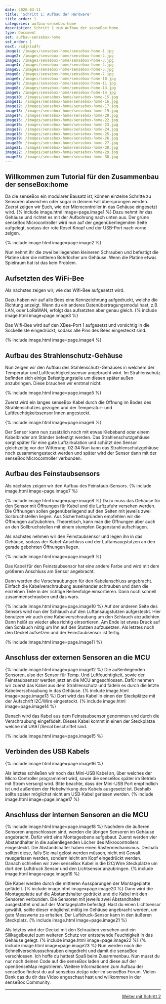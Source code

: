 ```yaml
---
date: 2020-03-11
title: 'Schritt 1: Aufbau der Hardware'
title_order: 1
categories: aufbau-sensebox-home
description: Schritt 1 zum Aufbau der senseBox:home.
type: Document
set: aufbau-sensebox-home
set_order: 1
next: /sdjklsdf/
image1: /images/sensebox-home/sensebox-home-1.jpg
image2: /images/sensebox-home/sensebox-home-2.jpg
image3: /images/sensebox-home/sensebox-home-3.jpg
image4: /images/sensebox-home/sensebox-home-4.jpg
image5: /images/sensebox-home/sensebox-home-5.jpg
image6: /images/sensebox-home/sensebox-home-7.jpg
image6: /images/sensebox-home/sensebox-home-10.jpg
image7: /images/sensebox-home/sensebox-home-11.jpg
image8: /images/sensebox-home/sensebox-home-13.jpg
image9: /images/sensebox-home/sensebox-home-14.jpg
image10: /images/sensebox-home/sensebox-home-15.jpg
image11: /images/sensebox-home/sensebox-home-16.jpg
image12: /images/sensebox-home/sensebox-home-17.jpg
image13: /images/sensebox-home/sensebox-home-19.jpg
image14: /images/sensebox-home/sensebox-home-20.jpg
image15: /images/sensebox-home/sensebox-home-22.jpg
image16: /images/sensebox-home/sensebox-home-23.jpg
image17: /images/sensebox-home/sensebox-home-24.jpg
image18: /images/sensebox-home/sensebox-home-25.jpg
image19: /images/sensebox-home/sensebox-home-26.jpg
image20: /images/sensebox-home/sensebox-home-27.jpg
image21: /images/sensebox-home/sensebox-home-28.jpg
image22: /images/sensebox-home/sensebox-home-29.jpg
image23: /images/sensebox-home/sensebox-home-30.jpg
---
```



## Willkommen zum Tutorial für den Zusammenbau der senseBox:home

Da die senseBox ein modularer Bausatz ist, können einzelne Schritte zu Sensoren abweichen oder sogar in deinem Fall übersprungen werden. Zuerst zeigen wir Euch, wie der Microcontroller in das Gehäuse eingesetzt wird.
{% include image.html image=page.image1 %}
Dazu nehmt ihr das Gehäuse und richtet es mit der Aufbohrung nach unten aus. Der grüne senseBox Microcontroller wird nun auf der gegenüberliegenden Seite aufgelegt, sodass der rote Reset Knopf und der USB-Port nach vorne zeigen. 



{% include image.html image=page.image2 %}

Nun nehmt ihr die zwei beiliegenden kleineren Schrauben und befestigt die Platine über die mittleren Bohrlöcher am Gehäuse. Wenn die Platine etwas Spielraum hat ist das kein Problem. 

## Aufsetzten des WiFi-Bee
Als nächstes zeigen wir, wie das Wifi-Bee aufgesetzt wird. 

Dazu haben wir auf alle Bees eine Kennzeichnung aufgedruckt, welche die Richtung anzeigt. Wenn du ein anderes Datenübertragungsmodul hast, z.B. LAN, oder LoRaWAN, erfolgt das aufsetzten aber genau gleich. 
{% include image.html image=page.image3 %}

Das Wifi-Bee wird auf den XBee-Port 1 aufgesetzt und vorsichtig in die Sockelleiste eingedrückt, sodass alle Pins des Bees eingesteckt sind.

{% include image.html image=page.image4 %}


## Aufbau des Strahlenschutz-Gehäuse

Nun zeigen wir den Aufbau des Stahlenschutz-Gehäuses in welchem der Temperatur und Luftfeuchtigkeitssensor angebracht wird.
Im Strahlenschutz befinden sich einige Befestigungsteile um diesen später außen anzubringen. Diese brauchen wir erstmal nicht. 

{% include image.html image=page.image5 %}

Zuerst wird ein langes senseBox Kabel durch die Öffnung im Bodes des Strahlenschutzes gezogen und der Temperatur- und Luftfeuchtigkeitssensor Innen angesteckt.

{% include image.html image=page.image6 %}

Der Sensor kann nun zusätzlich noch mit etwas Klebeband oder einem Kabelbinder am Ständer befestigt werden. Das Strahlenschutzgehäuse sorgt später für eine gute Luftzirkulation und schützt den Sensor gleichzeitig vor der Witterung.
02:34 Nun kann das Strahlenschutzgehäuse noch zusammengesteckt werden und später wird der Sensor dann mit der senseBox Microcontroller verbunden.

## Aufbau des Feinstaubsensors


Als nächstes zeigen wir den Aufbau des Feinstaub-Sensors. 
{% include image.html image=page.image7 %}


{% include image.html image=page.image8 %}
Dazu muss das Gehäuse für den Sensor mit Öffnungen für Kabel und die Luftzufuhr versehen werden. 
Die Öffnungen sollen gegenüberliegend auf den Seiten mit jeweils zwei Sollbruchstellen liegen. 
Aus Sicherheitsgründen empfehlen wir die Öffnungen aufzubohren. Theoretisch, kann man die Öffnungen aber auch an den Sollbruchstellen mit einem stumpfen Gegenstand aufschlagen.  


Als nächstes nehmen wir den Feinstaubsensor und legen ihn in das Gehäuse, sodass der Kabel-Anschluss und der Luftansaugstutzen an den gerade gebohrten Öffnungen liegen.

{% include image.html image=page.image9 %} 

Das Kabel für den Feinstaubsensor hat eine andere Farbe und wird mit dem größeren Anschluss am Sensor angebracht. 


Dann werden die Verschraubungen für den Kabelanschluss angebracht.
Einfach die Kabelverschraubung auseinander schrauben und dann die einzelnen Teile in der richtige Reihenfolge einsortieren. Dann noch schnell zusammenschrauben und das wars.

{% include image.html image=page.image10 %} 
 Auf der anderen Seite des Sensors wird nun der Schlauch auf den Luftansaugstutzen aufgesteckt.
Hier benutzen wir auch eine Kabelverschraubung um den Schlauch abzudichten. Dann heißt es wieder alles richtig einsortieren. Am Ende ist etwas Druck auf den Schlauch nötig um Ihn auf den Stutzen aufzusetzen. Als letztes noch den Deckel aufsetzen und der Feinstaubsensor ist fertig.

{% include image.html image=page.image11 %} 
## Anschluss der externen Sensoren an die MCU

{% include image.html image=page.image12 %} 
Die außenliegenden Sensoren, also der Sensor für Temp. Und Luftfeuchtigkeit, sowie der Feinstaubsensor werden jetzt an die MCU angeschlossen.
Dafür nehmen wir zuerst das Kabel aus dem Strahlenschutz und fädeln es durch die letzte Kabelverschraubung in das Gehäuse.
{% include image.html image=page.image13 %} 
Dort wird das Kabel in einen der Steckplätze mit der Aufschrift I2C/Wire eingesteckt. 
{% include image.html image=page.image14 %} 


Danach wird das Kabel aus dem Feinstaubsensor genommen und durch die Verschraubung eingefädelt. 
Dieses Kabel kommt in einen der Steckplätze welche mit UART/Serial beschriftet sind. 

{% include image.html image=page.image15 %} 

## Verbinden des USB Kabels

{% include image.html image=page.image16 %} 

Als letztes schließen wir noch das Mini-USB Kabel an, über welches der Micro Controller programmiert wird, sowie die senseBox später im Betrieb mit Strom versorgt wird. 
Bitte beachte, dass der Mini-USB Port empfindlich ist und außerdem der Hebelwirkung des Kabels ausgesetzt ist. Deshalb sollte später möglichst nicht am USB-Kabel gerissen werden.
{% include image.html image=page.image17 %} 

## Anschluss der internen Sensoren an die MCU

{% include image.html image=page.image18 %} 
Nachdem die äußeren Sensoren angeschlossen sind, werden die übrigen Sensoren im Gehäuse angebracht.
Dafür wird eine Montageebene aufgebaut. Zuerst werden vier Abstandhalter in die außenliegenden Löcher des Mikrocontrollers eingesteckt. 
Die Abstandshalter haben einen Rastermechanismus. Deshalb sollten diese, falls Sie mal gelöst werden müssen, nicht mit Gewalt rausgerissen werden, sondern leicht am Kopf eingedrückt werden.  
Danach schließen wir zwei senseBox Kabel in die I2C/Wire Steckplätze um dort den Luftdruck Sensor und den Lichtsensor anzubringen.
{% include image.html image=page.image19 %} 

Die Kabel werden durch die mittleren Aussparungen der Montageplatte gefädelt. 
{% include image.html image=page.image20 %} 
Dann wird die Montageplatte auf die Abstandshalter gedrückt und die Kabel mit den Sensoren verbunden. 
Die Sensoren mit jeweils zwei Abstandhalter ausgestattet und auf der Montageplatte befestigt. 
Hast du einen Lichtsensor gewählt, sollte dieser möglichst mittig im Gehäuse angebracht werden, um gute Messwerte zu erhalten.
Der Luftdruck-Sensor kann in den äußeren Steckplatz.
{% include image.html image=page.image21 %} 

Als letztes wird der Deckel mit den Schrauben versehen und ein Silikagelbeutel zum weiteren Schutz vor entstehende Feuchtigkeit in das Gehäuse gelegt.
{% include image.html image=page.image22 %} 
{% include image.html image=page.image23 %} 
Nun werden noch die Schnellverschlussschrauben eingedreht und damit die senseBox verschlossen. 
Ich hoffe du hattest Spaß beim Zusammenbau. Nun musst du nur noch deinen Code auf die senseBox laden und diese auf der openSenseMap registrieren. Weitere Informationen zum Aufbau der senseBox findest du auf sensebox.de/go oder im senseBox Forum. Vielen Dank das du dir das Video angeschaut hast und willkommen in der senseBox Community. 

<hr>
<a href="/aufbau-sensebox-home/home-schritt-2/" class="button" style="float: right;">Weiter mit Schritt 2</a>